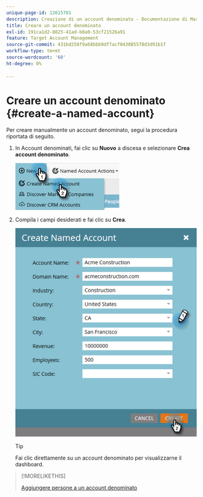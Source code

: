 ```yaml
---
unique-page-id: 12615781
description: Creazione di un account denominato - Documentazione di Marketo - Documentazione del prodotto
title: Creare un account denominato
exl-id: 191ca1d2-8825-41ad-b8a0-53cf21526a91
feature: Target Account Management
source-git-commit: 431bd258f9a68bbb9df7acf043085578d3d91b1f
workflow-type: tm+mt
source-wordcount: '60'
ht-degree: 0%

---
```


# Creare un account denominato {#create-a-named-account}

Per creare manualmente un account denominato, segui la procedura riportata di seguito.

1. In Account denominati, fai clic su **Nuovo** a discesa e selezionare **Crea account denominato**.

   ![](assets/two-1.png)

1. Compila i campi desiderati e fai clic su **Crea**.

   ![](assets/three-1.png)

   >[!TIP]
   >
   >Fai clic direttamente su un account denominato per visualizzarne il dashboard.

>[!MORELIKETHIS]
>
>[Aggiungere persone a un account denominato](/help/marketo/product-docs/target-account-management/target/named-accounts/add-people-to-a-named-account.md)
